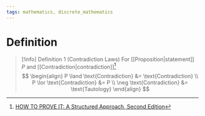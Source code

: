```yaml
---
tags: mathematics, discrete_mathematics
---
```


# Definition
	
> [!info] Definition 1 (Contradiction Laws)
> For [[Proposition|statement]] $P$ and [[Contradiction|contradiction]][^1]
> $$
> \begin{align}
> P \land \text{Contradiction} &= \text{Contradiction} \\
> P \lor \text{Contradiction} &= P \\
> \neg \text{Contradiction} &= \text{Tautology}
> \end{align}
> $$

[^1]: [HOW TO PROVE IT: A Structured Approach, Second Edition](zotero://open-pdf/library/items/THI2Q4PN?page=37)